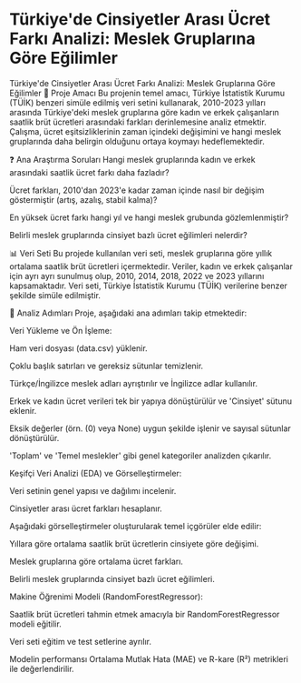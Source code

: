 # Türkiye'de Cinsiyetler Arası Ücret Farkı Analizi: Meslek Gruplarına Göre Eğilimler
Türkiye'de Cinsiyetler Arası Ücret Farkı Analizi: Meslek Gruplarına Göre Eğilimler
🎯 Proje Amacı
Bu projenin temel amacı, Türkiye İstatistik Kurumu (TÜİK) benzeri simüle edilmiş veri setini kullanarak, 2010-2023 yılları arasında Türkiye'deki meslek gruplarına göre kadın ve erkek çalışanların saatlik brüt ücretleri arasındaki farkları derinlemesine analiz etmektir. Çalışma, ücret eşitsizliklerinin zaman içindeki değişimini ve hangi meslek gruplarında daha belirgin olduğunu ortaya koymayı hedeflemektedir.

❓ Ana Araştırma Soruları
Hangi meslek gruplarında kadın ve erkek arasındaki saatlik ücret farkı daha fazladır?

Ücret farkları, 2010'dan 2023'e kadar zaman içinde nasıl bir değişim göstermiştir (artış, azalış, stabil kalma)?

En yüksek ücret farkı hangi yıl ve hangi meslek grubunda gözlemlenmiştir?

Belirli meslek gruplarında cinsiyet bazlı ücret eğilimleri nelerdir?

📊 Veri Seti
Bu projede kullanılan veri seti, meslek gruplarına göre yıllık ortalama saatlik brüt ücretleri içermektedir. Veriler, kadın ve erkek çalışanlar için ayrı ayrı sunulmuş olup, 2010, 2014, 2018, 2022 ve 2023 yıllarını kapsamaktadır. Veri seti, Türkiye İstatistik Kurumu (TÜİK) verilerine benzer şekilde simüle edilmiştir.

🚀 Analiz Adımları
Proje, aşağıdaki ana adımları takip etmektedir:

Veri Yükleme ve Ön İşleme:

Ham veri dosyası (data.csv) yüklenir.

Çoklu başlık satırları ve gereksiz sütunlar temizlenir.

Türkçe/İngilizce meslek adları ayrıştırılır ve İngilizce adlar kullanılır.

Erkek ve kadın ücret verileri tek bir yapıya dönüştürülür ve 'Cinsiyet' sütunu eklenir.

Eksik değerler (örn. (0) veya None) uygun şekilde işlenir ve sayısal sütunlar dönüştürülür.

'Toplam' ve 'Temel meslekler' gibi genel kategoriler analizden çıkarılır.

Keşifçi Veri Analizi (EDA) ve Görselleştirmeler:

Veri setinin genel yapısı ve dağılımı incelenir.

Cinsiyetler arası ücret farkları hesaplanır.

Aşağıdaki görselleştirmeler oluşturularak temel içgörüler elde edilir:

Yıllara göre ortalama saatlik brüt ücretlerin cinsiyete göre değişimi.

Meslek gruplarına göre ortalama ücret farkları.

Belirli meslek gruplarında cinsiyet bazlı ücret eğilimleri.

Makine Öğrenimi Modeli (RandomForestRegressor):

Saatlik brüt ücretleri tahmin etmek amacıyla bir RandomForestRegressor modeli eğitilir.

Veri seti eğitim ve test setlerine ayrılır.

Modelin performansı Ortalama Mutlak Hata (MAE) ve R-kare (R²) metrikleri ile değerlendirilir.

